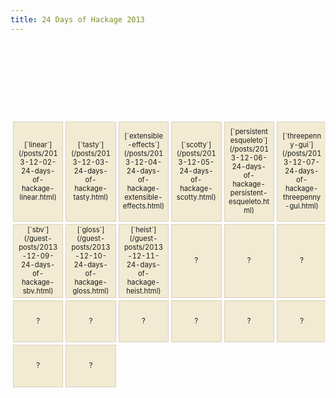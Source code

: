 ```yaml
---
title: 24 Days of Hackage 2013
---
```

<style>
table {
  border-spacing: 4px;
  border-collapse: separate;
  font-size: 0.8em;
}

table td {
  border: 1px solid #d9d2ba;
  width: 6em;
  max-width: 6em;
  height: 6em;
  background-color: rgb(242, 234, 210);
  text-align: center;
  vertical-align: center;
}
table td code { white-space: normal !important; }
</style>

<table>
  <tr>
    <td colspan="6" style="border: none; background: transparent"></td>
    <td>[2013 in Review](/posts/2013-12-01-24-days-of-hackage-intro.html)</td>
  </tr>
  <tr>
    <td>[`linear`](/posts/2013-12-02-24-days-of-hackage-linear.html)</td>
    <td>[`tasty`](/posts/2013-12-03-24-days-of-hackage-tasty.html)</td>
    <td>[`extensible-effects`](/posts/2013-12-04-24-days-of-hackage-extensible-effects.html)</td>
    <td>[`scotty`](/posts/2013-12-05-24-days-of-hackage-scotty.html)</td>
    <td>[`persistent esqueleto`](/posts/2013-12-06-24-days-of-hackage-persistent-esqueleto.html)</td>
    <td>[`threepenny-gui`](/posts/2013-12-07-24-days-of-hackage-threepenny-gui.html)</td>
    <td>[`data-memocombinators`](/posts/2013-12-08-24-days-of-hackage-data-memocombinators.html)</td>
  </tr>
  <tr>
    <td>[`sbv`](/guest-posts/2013-12-09-24-days-of-hackage-sbv.html)</td>
    <td>[`gloss`](/guest-posts/2013-12-10-24-days-of-hackage-gloss.html)</td>
    <td>[`heist`](/guest-posts/2013-12-11-24-days-of-hackage-heist.html)</td>
    <td>?</td>
    <td>?</td>
    <td>?</td>
    <td>?</td>
  </tr>
  <tr>
    <td>?</td>
    <td>?</td>
    <td>?</td>
    <td>?</td>
    <td>?</td>
    <td>?</td>
    <td>?</td>
  </tr>
  <tr>
    <td>?</td>
    <td>?</td>
  </tr>
</table>
